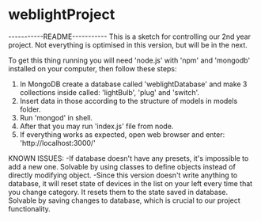 # weblightProject
-----------README-----------
This is a sketch for controlling our 2nd year project. Not everything is optimised in this version, but will be in the next.

To get this thing running you will need 'node.js' with 'npm' and 'mongodb' installed on your computer, then follow these steps:
1. In MongoDB create a database called 'weblightDatabase' and make 3 collections inside called: 'lightBulb', 'plug' and 'switch'.
2. Insert data in those according to the structure of models in models folder.
3. Run 'mongod' in shell.
4. After that you may run 'index.js' file from node.
5. If everything works as expected, open web browser and enter: 'http://localhost:3000/'

KNOWN ISSUES:
-If database doesn't have any presets, it's impossible to add a new one. Solvable by using classes to define objects instead of directly modifying object.
-Since this version doesn't write anything to database, it will reset state of devices in the list on your left every time that you change category. It resets them to the state saved in database. Solvable by saving changes to database, which is crucial to our project functionality.